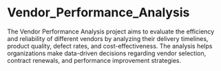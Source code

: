 # Vendor_Performance_Analysis
The Vendor Performance Analysis project aims to evaluate the efficiency and reliability of different vendors by analyzing their delivery timelines, product quality, defect rates, and cost-effectiveness. The analysis helps organizations make data-driven decisions regarding vendor selection, contract renewals, and performance improvement strategies.
